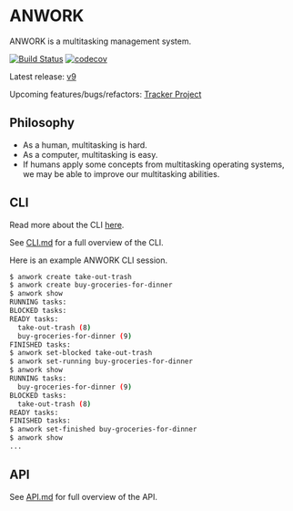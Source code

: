 # ANWORK

ANWORK is a multitasking management system.

[![Build Status](https://travis-ci.org/ankeesler/anwork.svg?branch=master)](https://travis-ci.org/ankeesler/anwork)
[![codecov](https://codecov.io/gh/ankeesler/anwork/branch/master/graph/badge.svg)](https://codecov.io/gh/ankeesler/anwork)

Latest release: [v9](https://github.com/ankeesler/anwork/releases/v9)

Upcoming features/bugs/refactors: [Tracker Project](https://www.pivotaltracker.com/n/projects/2230869)

## Philosophy

- As a human, multitasking is hard.
- As a computer, multitasking is easy.
- If humans apply some concepts from multitasking operating systems, we may be able to improve our multitasking abilities.

## CLI

Read more about the CLI [here](doc/CLI-OVERVIEW.md).

See [CLI.md](doc/CLI.md) for a full overview of the CLI.

Here is an example ANWORK CLI session.
```bash
$ anwork create take-out-trash
$ anwork create buy-groceries-for-dinner
$ anwork show
RUNNING tasks:
BLOCKED tasks:
READY tasks:
  take-out-trash (8)
  buy-groceries-for-dinner (9)
FINISHED tasks:
$ anwork set-blocked take-out-trash
$ anwork set-running buy-groceries-for-dinner
$ anwork show
RUNNING tasks:
  buy-groceries-for-dinner (9)
BLOCKED tasks:
  take-out-trash (8)
READY tasks:
FINISHED tasks:
$ anwork set-finished buy-groceries-for-dinner
$ anwork show
...
```

## API

See [API.md](doc/API.md) for full overview of the API.
